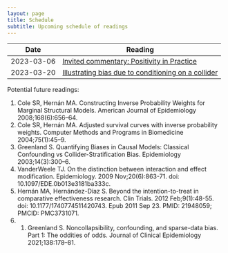 ```yaml
---
layout: page
title: Schedule
subtitle: Upcoming schedule of readings
---
```


  
| Date       | Reading     |
| ---------- | ----------- |
| 2023-03-06 | [Invited commentary: Positivity in Practice](https://pubmed.ncbi.nlm.nih.gov/20139125/)|
| 2023-03-20 | [Illustrating bias due to conditioning on a collider](https://pubmed.ncbi.nlm.nih.gov/19926667/) |

Potential future readings:
1. Cole SR, Hernán MA. Constructing Inverse Probability Weights for Marginal Structural Models. American Journal of Epidemiology 2008;168(6):656–64. 
2. Cole SR, Hernán MA. Adjusted survival curves with inverse probability weights. Computer Methods and Programs in Biomedicine 2004;75(1):45–9. 
3. Greenland S. Quantifying Biases in Causal Models: Classical Confounding vs Collider-Stratification Bias. Epidemiology 2003;14(3):300–6. 
4. VanderWeele TJ. On the distinction between interaction and effect modification. Epidemiology. 2009 Nov;20(6):863-71. doi: 10.1097/EDE.0b013e3181ba333c.
5. Hernán MA, Hernández-Díaz S. Beyond the intention-to-treat in comparative effectiveness research. Clin Trials. 2012 Feb;9(1):48-55. doi: 10.1177/1740774511420743. Epub 2011 Sep 23. PMID: 21948059; PMCID: PMC3731071.
6. 1.  Greenland S. Noncollapsibility, confounding, and sparse-data bias. Part 1: The oddities of odds. Journal of Clinical Epidemiology 2021;138:178–81. 